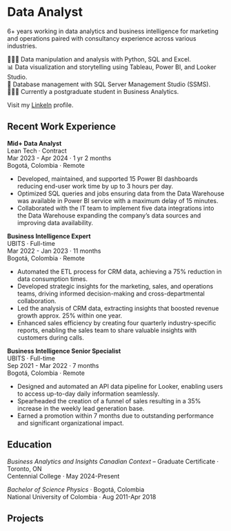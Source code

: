 # Data Analyst
6+ years working in data analytics and business intelligence for marketing and operations paired with consultancy experience across various industries.  

👩🏻‍💻 Data manipulation and analysis with Python, SQL and Excel.  
📊 Data visualization and storytelling using Tableau, Power BI, and Looker Studio.  
🧩 Database management with SQL Server Management Studio (SSMS).  
👩🏻‍🎓 Currently a postgraduate student in Business Analytics.

Visit my [LinkeIn](https://www.linkedin.com/in/nataliafajardochaves/) profile.

## Recent Work Experience
**Mid+ Data Analyst**  
Lean Tech · Contract  
Mar 2023 - Apr 2024 · 1 yr 2 months  
Bogotá, Colombia · Remote  

+ Developed, maintained, and supported 15 Power BI dashboards reducing end-user work time by up to 3 hours per day.
+ Optimized SQL queries and jobs ensuring data from the Data Warehouse was available in Power BI service
with a maximum delay of 15 minutes.
+ Collaborated with the IT team to implement five data integrations into the Data Warehouse expanding the company’s data sources and improving data availability.


**Business Intelligence Expert**  
UBITS · Full-time  
Mar 2022 - Jan 2023 · 11 months  
Bogotá, Colombia · Remote  

+ Automated the ETL process for CRM data, achieving a 75% reduction in data consumption times.
+ Developed strategic insights for the marketing, sales, and operations teams, driving informed decision-making and cross-departmental collaboration.
+ Led the analysis of CRM data, extracting insights that boosted revenue growth approx. 25% within one year.
+ Enhanced sales efficiency by creating four quarterly industry-specific reports, enabling the sales team to share valuable insights with customers during calls.


**Business Intelligence Senior Specialist**  
UBITS · Full-time  
Sep 2021 - Mar 2022 · 7 months   
Bogotá, Colombia · Remote  

+ Designed and automated an API data pipeline for Looker, enabling users to access up-to-day daily information seamlessly.
+ Spearheaded the creation of a funnel of sales resulting in a 35% increase in the weekly lead generation base.
+ Earned a promotion within 7 months due to outstanding performance and significant organizational impact.

## Education
*Business Analytics and Insights Canadian Context* – Graduate Certificate · Toronto, ON     
Centennial College · May 2024-Present


*Bachelor of Science Physics* · Bogotá, Colombia  
National University of Colombia ·	Aug 2011-Apr 2018

## Projects
